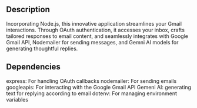 ## Description 
Incorporating Node.js, this innovative application streamlines your Gmail interactions. Through OAuth authentication, it accesses your inbox, crafts tailored responses to email content, and seamlessly integrates with Google Gmail API, Nodemailer for sending messages, and Gemni AI models for generating thoughtful replies.

## Dependencies 
express: For handling OAuth callbacks
nodemailer: For sending emails
googleapis: For interacting with the Google Gmail API
Gemeni AI: generating text for replying according to email
dotenv: For managing environment variables
